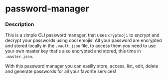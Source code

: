 # password-manager

### Description

This is a simple CLI password manager, that uses `cryptmoji` to encrypt and decrypt your passwords using cool emojis! All your password are encrypted and stored locally in the `.vault.json` file, to access them you need to use your own master key that's also encrypted and stored, this time in `.master.json`.

With this password manager you can easilly store, access, list, edit, delete and generate passwords for all your favorite services!
